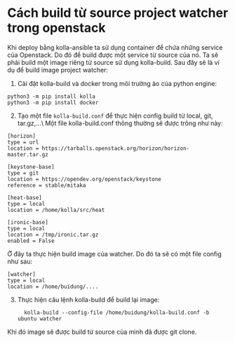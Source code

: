 # Cách build từ source project watcher trong openstack 
Khi deploy bằng kolla-ansible ta sử dụng container để chứa những service của Openstack. Do đó để build được một service từ source của nó. Ta sẽ phải build một image riêng từ source sử dụng kolla-build. Sau đây sẽ là ví dụ để build image project watcher: 
1. Cài đặt kolla-build và docker trong môi trường ảo của python engine: 
  ```
python3 -m pip install kolla
python3 -m pip install docker
  ```
2. Tạo một file `kolla-build.conf` để thực hiện config build từ local, git, tar.gz,...\\
Một file kolla-build.conf thông thường sẽ được trông như này:
  ```
[horizon]
type = url
location = https://tarballs.openstack.org/horizon/horizon-master.tar.gz

[keystone-base]
type = git
location = https://opendev.org/openstack/keystone
reference = stable/mitaka

[heat-base]
type = local
location = /home/kolla/src/heat

[ironic-base]
type = local
location = /tmp/ironic.tar.gz
enabled = False
   ```
Ở đây ta thực hiện build image của watcher. Do đó ta sẽ có một file config như sau:
   ```
[watcher]
type = local
location = /home/buidung/....
   ```
3. Thực hiện câu lệnh kolla-build để build lại image:
   ```
     kolla-build --config-file /home/buidung/kolla-build.conf -b ubuntu watcher
   ```
Khi đó image sẽ được build từ source của mình đã được git clone. 
